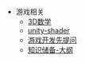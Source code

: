 <!-- 由build_sidebar.py生成，勿手改 -->
* 游戏相关
    * [3D数学](.\游戏相关\3D数学.md)
    * [unity-shader](.\游戏相关\unity-shader.md)
    * [游戏开发先提问](.\游戏相关\游戏开发先提问.md)
    * [知识储备-大纲](.\游戏相关\知识储备-大纲.md)
